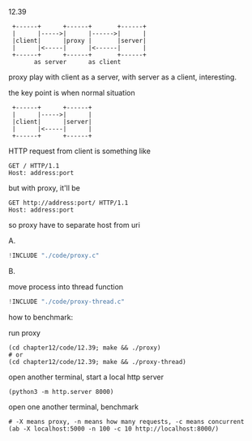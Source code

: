 12.39


     +------+      +------+       +------+
     |      |----->|      |------>|      |
     |client|      |proxy |       |server|
     |      |<-----|      |<------|      |
     +------+      +------+       +------+
           as server      as client

proxy play with client as a server, with server as a client, interesting.

the key point is when normal situation

     +------+      +------+
     |      |----->|      |
     |client|      |server|
     |      |<-----|      |
     +------+      +------+

HTTP request from client is something like

    GET / HTTP/1.1
    Host: address:port

but with proxy, it'll be

    GET http://address:port/ HTTP/1.1
    Host: address:port

so proxy have to separate host from uri

A.

```c
!INCLUDE "./code/proxy.c"
```

B.

move process into thread function

```c
!INCLUDE "./code/proxy-thread.c"
```


how to benchmark:

run proxy

    (cd chapter12/code/12.39; make && ./proxy)
    # or
    (cd chapter12/code/12.39; make && ./proxy-thread)

open another terminal, start a local http server

    (python3 -m http.server 8000)

open one another terminal, benchmark

    # -X means proxy, -n means how many requests, -c means concurrent
    (ab -X localhost:5000 -n 100 -c 10 http://localhost:8000/)
